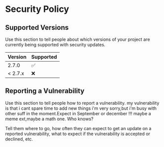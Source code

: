 # Security Policy

## Supported Versions

Use this section to tell people about which versions of your project are
currently being supported with security updates.

| Version | Supported          |
| ------- | ------------------ |
|   2.7.0 | :white_check_mark: |
| < 2.7.x | :x:                |

## Reporting a Vulnerability

Use this section to tell people how to report a vulnerability.
my vulnerability is that i cant spare time to add new things i'm very sorry,but i'm busy with other suff in the moment.Expect in September or december !!! maybe a meme ext,maybe a math one. Who knows?

Tell them where to go, how often they can expect to get an update on a
reported vulnerability, what to expect if the vulnerability is accepted or
declined, etc.
